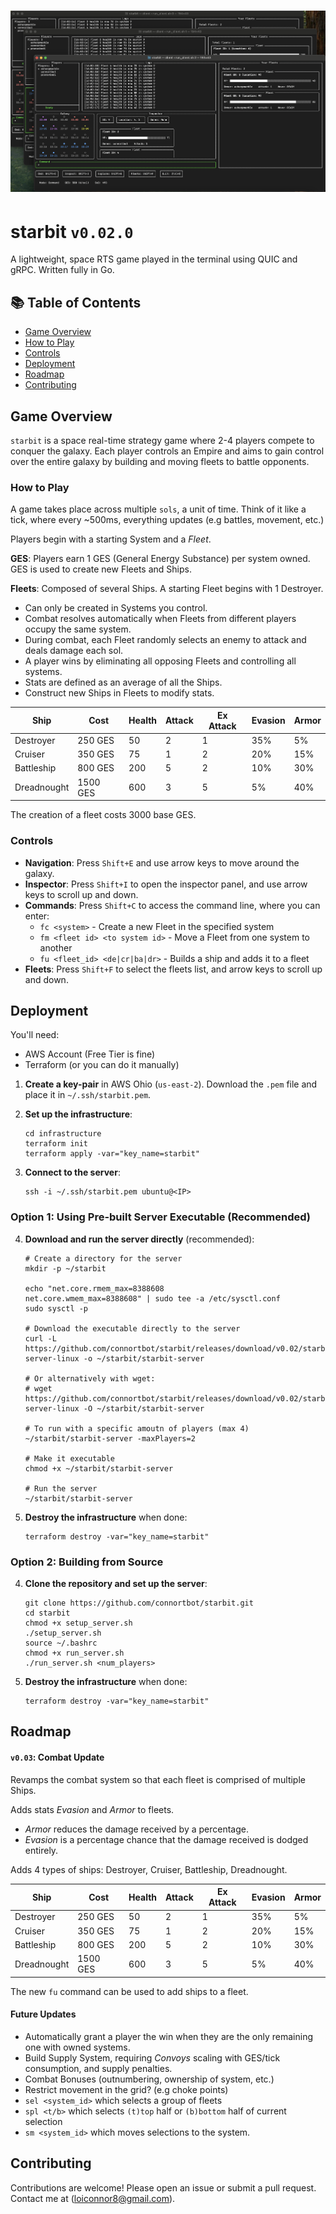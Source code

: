 # ![Starbit](./screenshots/08.png)
# starbit `v0.02.0`
A lightweight, space RTS game played in the terminal using QUIC and gRPC.
Written fully in Go.

## 📚 Table of Contents
- [Game Overview](#game-overview)
- [How to Play](#how-to-play)
- [Controls](#controls)
- [Deployment](#deployment)
- [Roadmap](#roadmap)
- [Contributing](#contributing)

## Game Overview
`starbit` is a space real-time strategy game where 2-4 players compete to conquer the galaxy. Each player controls an Empire and aims to gain control over the entire galaxy by building and moving fleets to battle opponents.

### How to Play
A game takes place across multiple `sols`, a unit of time. Think of it like a tick, where every ~500ms, everything updates (e.g battles, movement, etc.)

Players begin with a starting System and a *Fleet*.

**GES**:
Players earn 1 GES (General Energy Substance) per system owned. GES is used to create new Fleets and Ships.

**Fleets**: Composed of several Ships. A starting Fleet begins with 1 Destroyer.
- Can only be created in Systems you control.
- Combat resolves automatically when Fleets from different players occupy the same system.
- During combat, each Fleet randomly selects an enemy to attack and deals damage each sol.
- A player wins by eliminating all opposing Fleets and controlling all systems.
- Stats are defined as an average of all the Ships.
- Construct new Ships in Fleets to modify stats.

| Ship | Cost | Health | Attack | Ex Attack | Evasion | Armor |
|-|-|-|-|-|-|-|
| Destroyer | 250 GES | 50 | 2 | 1 | 35% | 5% |
| Cruiser |  350 GES | 75 | 1 | 2 | 20% | 15% |
| Battleship | 800 GES | 200 | 5 | 2 | 10% | 30% |
| Dreadnought | 1500 GES | 600 | 3 | 5 | 5% | 40% |

The creation of a fleet costs 3000 base GES.

### Controls
- **Navigation**: Press `Shift+E` and use arrow keys to move around the galaxy.
- **Inspector**: Press `Shift+I` to open the inspector panel, and use arrow keys to scroll up and down.
- **Commands**: Press `Shift+C` to access the command line, where you can enter:
  - `fc <system>` - Create a new Fleet in the specified system
  - `fm <fleet id> <to system id>` - Move a Fleet from one system to another
  - `fu <fleet_id> <de|cr|ba|dr>` - Builds a ship and adds it to a fleet
- **Fleets**: Press `Shift+F` to select the fleets list, and arrow keys to scroll up and down.

## Deployment
You'll need:
- AWS Account (Free Tier is fine)
- Terraform (or you can do it manually)

1. **Create a key-pair** in AWS Ohio (`us-east-2`). Download the `.pem` file and place it in `~/.ssh/starbit.pem`.

2. **Set up the infrastructure**:
   ```shell
   cd infrastructure
   terraform init
   terraform apply -var="key_name=starbit"
   ```

3. **Connect to the server**:
   ```shell
   ssh -i ~/.ssh/starbit.pem ubuntu@<IP>
   ```

### Option 1: Using Pre-built Server Executable (Recommended)

4. **Download and run the server directly** (recommended):
   ```shell
   # Create a directory for the server
   mkdir -p ~/starbit

   echo "net.core.rmem_max=8388608
   net.core.wmem_max=8388608" | sudo tee -a /etc/sysctl.conf
   sudo sysctl -p
   
   # Download the executable directly to the server
   curl -L https://github.com/connortbot/starbit/releases/download/v0.02/starbit-server-linux -o ~/starbit/starbit-server
   
   # Or alternatively with wget:
   # wget https://github.com/connortbot/starbit/releases/download/v0.02/starbit-server-linux -O ~/starbit/starbit-server

   # To run with a specific amoutn of players (max 4)
   ~/starbit/starbit-server -maxPlayers=2
   
   # Make it executable
   chmod +x ~/starbit/starbit-server
   
   # Run the server
   ~/starbit/starbit-server
   ```
5. **Destroy the infrastructure** when done:
   ```shell
   terraform destroy -var="key_name=starbit"
   ```

### Option 2: Building from Source

4. **Clone the repository and set up the server**:
   ```shell
   git clone https://github.com/connortbot/starbit.git
   cd starbit
   chmod +x setup_server.sh
   ./setup_server.sh
   source ~/.bashrc
   chmod +x run_server.sh
   ./run_server.sh <num_players>
   ```

5. **Destroy the infrastructure** when done:
   ```shell
   terraform destroy -var="key_name=starbit"
   ```

## Roadmap

#### `v0.03`: Combat Update
Revamps the combat system so that each fleet is comprised of multiple Ships.

Adds stats *Evasion* and *Armor* to fleets.
- *Armor* reduces the damage received by a percentage.
- *Evasion* is a percentage chance that the damage received is dodged entirely.

Adds 4 types of ships: Destroyer, Cruiser, Battleship, Dreadnought.

| Ship | Cost | Health | Attack | Ex Attack | Evasion | Armor |
|-|-|-|-|-|-|-|
| Destroyer | 250 GES | 50 | 2 | 1 | 35% | 5% |
| Cruiser |  350 GES | 75 | 1 | 2 | 20% | 15% |
| Battleship | 800 GES | 200 | 5 | 2 | 10% | 30% |
| Dreadnought | 1500 GES | 600 | 3 | 5 | 5% | 40% |

The new `fu` command can be used to add ships to a fleet.

#### Future Updates
- Automatically grant a player the win when they are the only remaining one with owned systems.
- Build Supply System, requiring *Convoys* scaling with GES/tick consumption, and supply penalties.
- Combat Bonuses (outnumbering, ownership of system, etc.)
- Restrict movement in the grid? (e.g choke points)
- `sel <system_id>` which selects a group of fleets
- `spl <t/b>` which selects `(t)top` half or `(b)bottom` half of current selection
- `sm <system_id>` which moves selections to the system.

## Contributing
Contributions are welcome! Please open an issue or submit a pull request.
Contact me at (loiconnor8@gmail.com).
